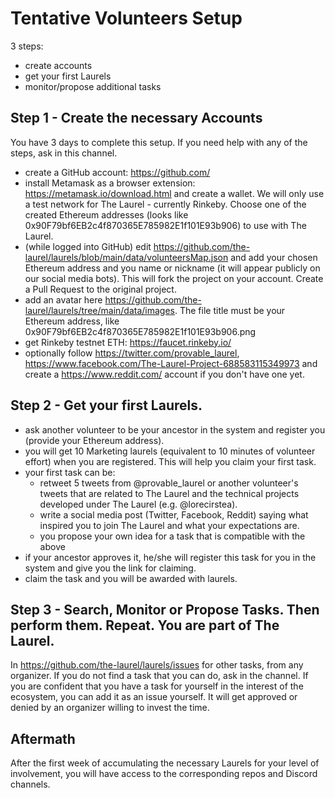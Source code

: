 # Tentative Volunteers Setup

3 steps:

- create accounts
- get your first Laurels
- monitor/propose additional tasks



## Step 1 - Create the necessary Accounts
You have 3 days to complete this setup. If you need help with any of the steps, ask in this channel.
- create a GitHub account: https://github.com/
- install Metamask as a browser extension: https://metamask.io/download.html and create a wallet. We will only use a test network for The Laurel - currently Rinkeby. Choose one of the created Ethereum addresses (looks like 0x90F79bf6EB2c4f870365E785982E1f101E93b906) to use with The Laurel.
- (while logged into GitHub) edit https://github.com/the-laurel/laurels/blob/main/data/volunteersMap.json and add your chosen Ethereum address and you name or nickname (it will appear publicly on our social media bots). This will fork the project on your account. Create a Pull Request to the original project.
- add an avatar here https://github.com/the-laurel/laurels/tree/main/data/images. The file title must be your Ethereum address, like 0x90F79bf6EB2c4f870365E785982E1f101E93b906.png
- get Rinkeby testnet ETH: https://faucet.rinkeby.io/
- optionally follow https://twitter.com/provable_laurel, https://www.facebook.com/The-Laurel-Project-688583115349973 and create a https://www.reddit.com/ account if you don't have one yet.

## Step 2 - Get your first Laurels.
- ask another volunteer to be your ancestor in the system and register you (provide your Ethereum address).
- you will get 10 Marketing laurels (equivalent to 10 minutes of volunteer effort) when you are registered. This will help you claim your first task.
- your first task can be: 
    - retweet 5 tweets from @provable_laurel or another volunteer's tweets that are related to The Laurel and the technical projects developed under The Laurel (e.g. @lorecirstea).
    - write a social media post (Twitter, Facebook, Reddit) saying what inspired you to join The Laurel and what your expectations are.
    - you propose your own idea for a task that is compatible with the above
- if your ancestor approves it, he/she will register this task for you in the system and give you the link for claiming. 
- claim the task and you will be awarded with laurels.


## Step 3 - Search, Monitor or Propose Tasks. Then perform them. Repeat. You are part of The Laurel.
In https://github.com/the-laurel/laurels/issues for other tasks, from any organizer.
If you do not find a task that you can do, ask in the channel. If you are confident that you have a task for yourself in the interest of the ecosystem, you can add it as an issue yourself. It will get approved or denied by an organizer willing to invest the time.

## Aftermath
After the first week of accumulating the necessary Laurels for your level of involvement, you will have access to the corresponding repos and Discord channels.
